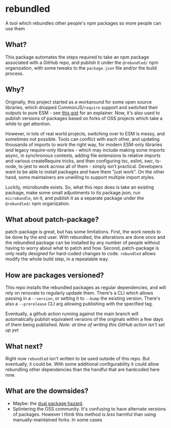 # rebundled
A tool which rebundles other people's npm packages so more people can use them

## What?

This package automates the steps required to take an npm package associated with a GitHub repo, and publish it under the `@rebundled/` npm organization, with some tweaks to the `package.json` file and/or the build process.

## Why?

Originally, this project started as a workaround for some open source libraries, which dropped CommonJS/`require` support and switched their outputs to pure ESM - see [this gist](https://gist.github.com/sindresorhus/a39789f98801d908bbc7ff3ecc99d99c) for an explainer. Now, it's also used to publish versions of packages based on forks of OSS projects which take a while to get attention.

However, in lots of real world projects, switching over to ESM is messy, and sometimes not possible. Tools can conflict with each other, and updating thousands of imports to work the right way, for modern ESM-only libraries _and_ legacy require-only libraries - which may include making some imports async, in synchronous contexts, adding file extensions to relative imports and various createRequire tricks, and then configuring tsc, eslint, swc, ts-node, ts-jest to work across all of them - simply isn't practical. Developers want to be able to install packages and have them "just work". On the other hand, some maintainers are unwilling to support multiple import styles.

Luckily, microbundle exists. So, what this repo does is take an existing package, make some small adjustments to its package.json, run `microbundle`, on it, and publish it as a separate package under the `@rebundled/` npm organization.

## What about patch-package?

patch-package is great, but has some limitations. First, the work needs to be done by the end user. With rebundled, the alterations are done once and the rebundled package can be installed by any number of people without having to worry about what to patch and how. Second, patch-package is only really designed for hard-coded changes to code. `rebundled` allows modify the whole build step, in a repeatable way.

## How are packages versioned?

This repo installs the rebundled packages as regular dependencies, and will rely on renovate to regularly updade them. There's a CLI which allows passing in a `--version`, or setting it to `--bump` the existing version. There's also a `--prerelease` CLI arg allowing publishing with the specified tag.

Eventually, a github action running against the main branch will automatically publish equivalent versions of the originals within a few days of them being published. _Note: at time of writing this GitHub action isn't set up yet_

## What next?

Right now `rebundled` isn't written to be used outside of this repo. But eventually, it could be. With some additional configurability it could allow rebundling other dependencies than the handful that are hardcoded here now.

## What are the downsides? 

- Maybe: the [dual package hazard](https://gist.github.com/sindresorhus/a39789f98801d908bbc7ff3ecc99d99c?permalink_comment_id=3850849#gistcomment-3850849).
- Splintering the OSS community. It's confusing to have alternate versions of packages. However I think this method is _less_ harmful than using manually-maintained forks. In some cases
